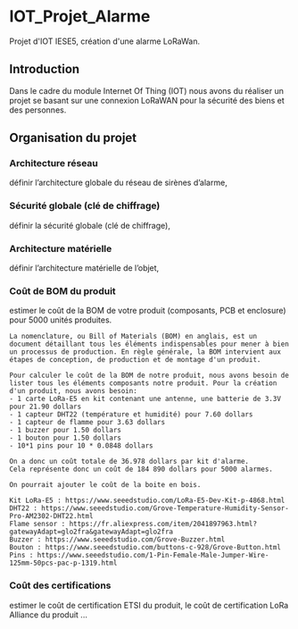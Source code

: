 # IOT_Projet_Alarme
Projet d'IOT IESE5, création d'une alarme LoRaWan.

## Introduction
Dans le cadre du module Internet Of Thing (IOT) nous avons du réaliser un projet se basant sur une connexion LoRaWAN pour la sécurité des biens et des personnes.

## Organisation du projet

### Architecture réseau
définir l’architecture globale du réseau de sirènes d’alarme,

### Sécurité globale (clé de chiffrage)
définir la sécurité globale (clé de chiffrage),

### Architecture matérielle
définir l’architecture matérielle de l’objet,

### Coût de BOM du produit
estimer le coût de la BOM de votre produit (composants, PCB et enclosure) pour 5000 unités produites.
    
    La nomenclature, ou Bill of Materials (BOM) en anglais, est un document détaillant tous les éléments indispensables pour mener à bien un processus de production. En règle générale, la BOM intervient aux étapes de conception, de production et de montage d'un produit. 

    Pour calculer le coût de la BOM de notre produit, nous avons besoin de lister tous les éléments composants notre produit. Pour la création d'un produit, nous avons besoin:
    - 1 carte LoRa-E5 en kit contenant une antenne, une batterie de 3.3V pour 21.90 dollars
    - 1 capteur DHT22 (température et humidité) pour 7.60 dollars
    - 1 capteur de flamme pour 3.63 dollars
    - 1 buzzer pour 1.50 dollars
    - 1 bouton pour 1.50 dollars
    - 10*1 pins pour 10 * 0.0848 dollars
    
    On a donc un coût totale de 36.978 dollars par kit d'alarme.
    Cela représente donc un coût de 184 890 dollars pour 5000 alarmes.
    
    On pourrait ajouter le coût de la boite en bois.
    
    Kit LoRa-E5 : https://www.seeedstudio.com/LoRa-E5-Dev-Kit-p-4868.html
    DHT22 : https://www.seeedstudio.com/Grove-Temperature-Humidity-Sensor-Pro-AM2302-DHT22.html
    Flame sensor : https://fr.aliexpress.com/item/2041897963.html?gatewayAdapt=glo2fra&gatewayAdapt=glo2fra
    Buzzer : https://www.seeedstudio.com/Grove-Buzzer.html
    Bouton : https://www.seeedstudio.com/buttons-c-928/Grove-Button.html
    Pins : https://www.seeedstudio.com/1-Pin-Female-Male-Jumper-Wire-125mm-50pcs-pac-p-1319.html


### Coût des certifications
estimer le coût de certification ETSI du produit, le coût de certification LoRa Alliance du produit ...
